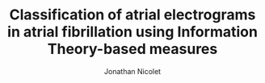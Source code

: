 ---
paperId: 19
author: Jonathan Nicolet
publicationauthor: Nicolet, J.
title: Classification of atrial electrograms in atrial fibrillation using Information Theory-based measures
pdf: Oral_Jonathan_NicoletV2
poster: Oral_Jonathan_Nicolet
alt: --
type: Oral
topic: General Machine Learning
link: 
conference: icml
year: 2019
tags: icml-2019-op
location: California, USA
---